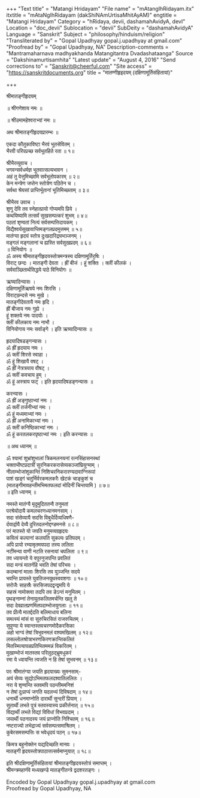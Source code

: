 +++
"Text title" = "Matangi Hridayam"
"File name" = "mAtangIhRidayam.itx"
itxtitle = "mAtaNgIhRidayam (dakShiNAmUrtisaMhitAyAM)"
engtitle = "Matangi Hridayam"
Category = "hRidaya, devii, dashamahAvidyA, devI"
Location = "doc_devii"
Sublocation = "devii"
SubDeity = "dashamahAvidyA"
Language = "Sanskrit"
Subject = "philosophy/hinduism/religion"
"Transliterated by" = "Gopal Upadhyay gopal.j.upadhyay at gmail.com"
"Proofread by" = "Gopal Upadhyay, NA"
Description-comments = "Mantramaharnava madhyakhanda Matangitantra Dvadashataanga"
Source = "Dakshinamurtisamhita"
"Latest update" = "August 4, 2016"
"Send corrections to" = "Sanskrit@cheerful.com"
"Site access" = "https://sanskritdocuments.org"
title = "मातण्गीहृइदयम् (दक्षिणामूर्तिसंहितायां)"

+++
  
 श्रीमातङ्गीहृदयम्   
  
॥ श्रीगणेशाय नमः ॥  
  
॥ श्रीउमामहेश्वराभ्यां नमः ॥  
  
अथ श्रीमातङ्गीहृदयप्रारम्भः ॥  
  
एकदा कौतुकाविष्टा भैरवं भूतसेवितम् ।   
भैरवी परिपप्रच्छ सर्वभूतहिते रता ॥ १॥   
  
श्रीभैरव्युवाच ।    
भगवन्सर्वधर्मज्ञ भूतवात्सल्यभावन ।  
अहं तु वेत्तुमिच्छामि सर्वभूतोपकारम् ॥ २॥   
केन मन्त्रेण जप्तेन स्तोत्रेण पठितेन च ।   
सर्वथा श्रेयसां प्राप्तिर्भूतानां भूतिमिच्छताम् ॥ ३॥   
  
श्रीभैरव उवाच ।  
शृणु देवि तव स्नेहात्प्रायो गोप्यमपि प्रिये ।   
कथयिष्यामि तत्सर्वं सुखसम्पत्करं शुभम् ॥ ४॥   
पठतां शृण्वतां नित्यं सर्वसम्पत्तिदायकम् ।   
विद्यैश्वर्यसुखावाप्तिमङ्गलप्रदमुत्तमम् ॥ ५॥   
मातंग्या हृदयं स्तोत्र दुःखदारिद्र्यभञ्जनम् ।   
मङ्गलं मङ्गलानां च ह्यस्ति सर्वसुखप्रदम् ॥ ६॥   
॥ विनियोगः ॥   
ॐ अस्य श्रीमातङ्गीहृदयस्तोत्रमन्त्रस्य दक्षिणामूर्तिरृषिः ।  
विराट् छन्दः । मातङ्गी देवता । ह्रीं बीजं । हूं शक्तिः । क्लीं कीलकं ।   
सर्ववाञ्छितार्थसिद्धये पाठे विनियोगः ॥   
  
ऋष्यादिन्यासः ।   
दक्षिणामूर्तिऋषये नमः शिरसि ।   
विराट्छन्दसे नमः मुखे ।   
मातङ्गीदेवतायै नमः हृदि ।  
ह्रीं बीजाय नमः गुह्ये ।   
हूं शक्तये नमः पादयोः ।   
क्लीं कीलकाय नमः नाभौ ।   
विनियोगाय नमः सर्वाङ्गे । इति ऋष्यादिन्यासः ॥  
  
हृदयादिषडङ्गन्यासः ।  
ॐ ह्रीं हृदयाय नमः ।   
ॐ क्लीं शिरसे स्वाहा ।   
ॐ हूं शिखायै वषट् ।   
ॐ ह्रीं नेत्रत्रयाय वौषट् ।   
ॐ क्लीं कवचाय हुम् ।   
ॐ हूं अस्त्राय फट् । इति हृदयादिषडङ्गन्यासः ॥  
  
करन्यासः ।   
ॐ ह्रीं अङ्गुष्ठाभ्यां नमः ।   
ॐ क्लीं तर्जनीभ्यां नमः ।   
ॐ हूं मध्यमाभ्यां नमः ।   
ॐ ह्रीं अनामिकाभ्यां नमः ।   
ॐ क्लीं कनिष्ठिकाभ्यां नमः ।   
ॐ हूं करतलकरपृष्ठाभ्यां नमः । इति करन्यासः ॥  
  
॥ अथ ध्यानम् ॥  
  
ॐ श्यामां शुभ्रांशुभालां त्रिकमलनयनां रत्नसिंहासनस्थां   
भक्ताभीष्टप्रदात्रीं सुरनिकरकरासेव्यकञ्जांघ्रियुग्माम् ।   
नीलाम्भोजांशुकान्तिं निशिचरनिकरारण्यदावाग्निरूपां  
पाशं खड्गं चतुर्भिर्वरकमलकरैः खेटकं चाङ्कुशं च   
(मातङ्गीमावहन्तीमभिमतफलदां मोदिनीं चिन्तयामि ) ॥ ७॥   
॥ इति ध्यानम् ॥  
  
नमस्ते मातंग्यै मृदुमुदिततन्वै तनुमतां  
परश्रेयोदायै कमलचरणध्यानमनसाम् ।   
सदा संसेव्यायै सदसि विबुधैर्दिव्यधिषणै-  
र्दयार्द्रायै देव्यै दुरितदलनोद्दण्डमनसे ॥ ८॥   
परं मातस्ते यो जपति मनुमव्यग्रहृदयः  
कवित्वं कल्पानां कलयति सुकल्पः प्रतिपदम् ।   
अपि प्रायो रम्यामृतमयपदा तस्य ललिता  
नटींमन्या वाणी नटति रसनायां चपलिता ॥ ९॥   
तव ध्यायन्तो ये वपुरनुजपन्ति प्रवलितं  
सदा मन्त्रं मातर्नहि भवति तेषां परिभवः ।   
कदम्बानां मालाः शिरसि तव युञ्जन्ति सदये  
भवन्ति प्रायस्ते युवतिजनयूथस्ववशगाः ॥ १०॥   
सरोजैः साहस्रैः सरसिजपदद्वन्द्वमपि ये  
सहस्रं नामोक्त्वा तदपि तव ङेऽन्तं मनुमितम् ।   
पृथङ्नाम्नां तेनायुतकलितमर्चन्ति खलु ते  
सदा देवव्रातप्रणमितपदाम्भोजयुगलाः ॥ ११॥   
तव प्रीत्यै मातर्द्ददति बलिमाधाय बलिना  
समत्स्यं मांसं वा सुरुचिरसितं राजरुचितम् ।   
सुपुण्या ये स्वान्तस्तवचरणमोदैकरसिका  
अहो भाग्यं तेषां त्रिभुवनमलं वश्यमखिलम् ॥ १२॥    
लसल्लोलश्रोत्राभरणकिरणक्रान्तिकलितं  
मितस्मित्यापन्नप्रतिभितममन्नं विकरितम् ।   
मुखाम्भोजं मातस्तव परिलुठद्भ्रूमधुकरं  
रमा ये ध्यायन्ति त्यजति न हि तेषां सुभवनम् ॥ १३॥   
  
परः श्रीमातंग्या जयति हृदयाख्यः सुमनसाम्-  
अयं सेव्यः सुद्योऽभिमतफलदश्वातिललितः ।   
नरा ये शृण्वन्ति स्तवमपि पठन्तीममनिशं  
न तेषां दुःप्राप्यं जगति यदलभ्यं दिविषदाम् ॥ १४॥   
धनार्थी धनमाप्नोति दारार्थी सुन्दरीं प्रियाम् ।   
सुतार्थी लभते पुत्रं स्तवस्यास्य प्रकीर्त्तनात् ॥ १५॥   
विद्यार्थी लभते विद्यां विविधां विभवप्रदाम् ।   
जयार्थी पठनादस्य जयं प्राप्नोति निश्चितम् ॥ १६॥   
नष्टराज्यो लभेद्राज्यं सर्वसम्पत्समाश्रितम् ।   
कुबेरसमसम्पत्तिः स भवेधृदयं पठन् ॥ १७॥  
  
किमत्र बहुनोक्तेन यद्यदिच्छति मानवः ।   
मातङ्गी हृदयस्तोत्रपाठात्तत्सर्वमाप्नुयात् ॥ १८॥   
  
इति श्रीदक्षिणामूर्तिसंहितायां श्रीमातङ्गीहृदयस्तोत्रं समाप्तम् ।    
श्रीमन्त्रमहार्णवे मध्यखण्डे मातङ्गीतन्त्रे द्वदशरतङ्गः ।  
  
Encoded by Gopal Upadhyay gopal.j.upadhyay at gmail.com  
Proofread by Gopal Upadhyay, NA  
  
